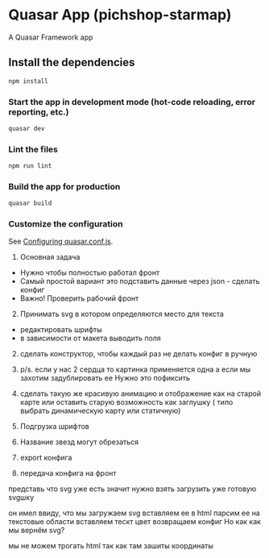 # Quasar App (pichshop-starmap)

A Quasar Framework app

## Install the dependencies
```bash
npm install
```

### Start the app in development mode (hot-code reloading, error reporting, etc.)
```bash
quasar dev
```

### Lint the files
```bash
npm run lint
```

### Build the app for production
```bash
quasar build
```

### Customize the configuration
See [Configuring quasar.conf.js](https://quasar.dev/quasar-cli/quasar-conf-js).


1. Основная задача
- Нужно чтобы полностью работал фронт 
- Самый простой вариант это подставить данные через json - сделать конфиг 
- Важно! Проверить рабочий фронт

2. Принимать svg в котором определяются место для текста 
- редактировать шрифты
- в зависимости от макета выводить поля 


2. сделать конструктор, чтобы каждый раз не делать конфиг в ручную


4. p/s. если у нас 2 сердца то картинка применяется одна 
а если мы захотим задублировать ее 
Нужно это пофиксить

5. сделать такую же красивую анимацию и отображение как на старой карте или оставить старую возможность как заглушку ( типо выбрать динамическую карту или статичную)

3. Подгрузка шрифтов
4. Название звезд могут обрезаться
5. export конфига
6. передача конфига на фронт


представь что svg уже есть значит нужно взять загрузить уже готовую svgшку


он имел ввиду, что мы загружаем svg 
вставляем ее в html
парсим ее на текстовые области 
вставляем тескт цвет 
возвращаем конфиг
Но как как мы вернём svg? 

мы не можем трогать html так как там зашиты координаты
